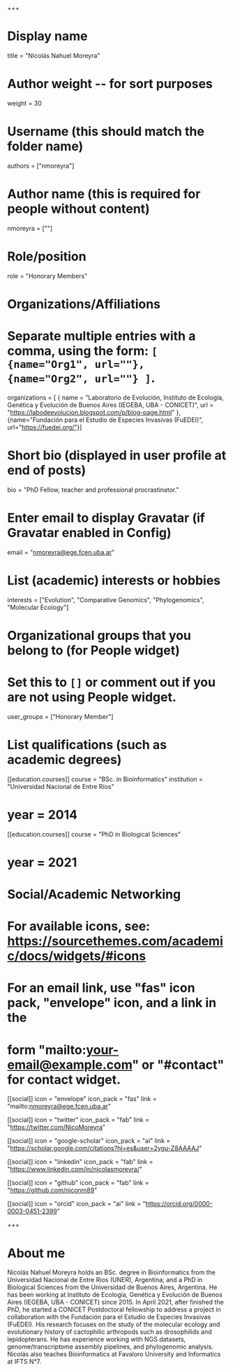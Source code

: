 +++
# Display name
title = "Nicolás Nahuel Moreyra"

# Author weight -- for sort purposes
weight = 30

# Username (this should match the folder name)
authors = ["nmoreyra"]

# Author name (this is required for people without content)
nmoreyra = [""]

# Role/position
role = "Honorary Members"

# Organizations/Affiliations
#   Separate multiple entries with a comma, using the form: `[ {name="Org1", url=""}, {name="Org2", url=""} ]`.
organizations = [ { name = "Laboratorio de Evolución, Instituto de Ecología, Genética y Evolución de Buenos Aires (IEGEBA, UBA - CONICET)", url = "https://labodeevolucion.blogspot.com/p/blog-page.html" }, {name="Fundación para el Estudio de Especies Invasivas (FuEDEI)", url="https://fuedei.org/"}]

# Short bio (displayed in user profile at end of posts)
bio = "PhD Fellow, teacher and professional procrastinator."

# Enter email to display Gravatar (if Gravatar enabled in Config)
email = "nmoreyra@ege.fcen.uba.ar"

# List (academic) interests or hobbies
interests = ["Evolution", "Comparative Genomics", "Phylogenomics", "Molecular Ecology"]

# Organizational groups that you belong to (for People widget)
#   Set this to `[]` or comment out if you are not using People widget.
user_groups = ["Honorary Member"]

# List qualifications (such as academic degrees)
[[education.courses]]
  course = "BSc. in Bioinformatics"
  institution = "Universidad Nacional de Entre Ríos"
# year = 2014
[[education.courses]]
  course = "PhD in Biological Sciences"
# year = 2021

# Social/Academic Networking
# For available icons, see: https://sourcethemes.com/academic/docs/widgets/#icons
#   For an email link, use "fas" icon pack, "envelope" icon, and a link in the
#   form "mailto:your-email@example.com" or "#contact" for contact widget.

[[social]]
  icon = "envelope"
  icon_pack = "fas"
  link = "mailto:nmoreyra@ege.fcen.uba.ar"

[[social]]
  icon = "twitter"
  icon_pack = "fab"
  link = "https://twitter.com/NicoMoreyra"

[[social]]
  icon = "google-scholar"
  icon_pack = "ai"
  link = "https://scholar.google.com/citations?hl=es&user=2ygu-Z8AAAAJ"

[[social]]
  icon = "linkedin"
  icon_pack = "fab"
  link = "https://www.linkedin.com/in/nicolasmoreyra/"

[[social]]
  icon = "github"
  icon_pack = "fab"
  link = "https://github.com/niconm89"

[[social]]
  icon = "orcid"
  icon_pack = "ai"
  link = "https://orcid.org/0000-0003-0451-2399"

+++

# About me 

Nicolás Nahuel Moreyra holds an BSc. degree in Bioinformatics from the Universidad Nacional de Entre Rios (UNER), Argentina; and a PhD in Biological Sciences from the Universidad de Buenos Aires, Argentina. He has been working at Instituto de Ecología, Genética y Evolución de Buenos Aires (IEGEBA, UBA - CONICET) since 2015. In April 2021, after finished the PhD, he started a CONICET Postdoctoral fellowship to address a project in collaboration with the Fundación para el Estudio de Especies Invasivas (FuEDEI). His research focuses on the study of the molecular ecology and evolutionary history of cactophilic arthropods such as drosophilids and lepidopterans. He has experience working with NGS datasets, genome/transcriptome assembly pipelines, and phylogenomic analysis. Nicolás also teaches Bioinformatics at Favaloro University and Informatics at IFTS N°7.
